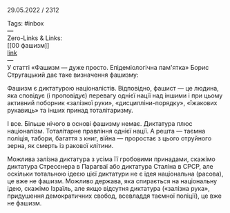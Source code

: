 29.05.2022 / 2312

Tags: #inbox  
—  
Zero-Links & Links:  
[[00 фашизм]]  
[link](https://izbrannoe.com/news/mysli/boris-strugatskiy-fashizm-eto-ochen-prosto-epidemiologicheskaya-pamyatka/)  
—  
У статті «Фашизм — дуже просто. Епідеміологічна пам'ятка» Борис Стругацький дає таке визначення фашизму:

 Фашизм є диктатурою націоналістів. Відповідно, фашист — це людина, яка сповідує (і проповідує) перевагу однієї нації над іншими і при цьому активний поборник «залізної руки», «дисципліни-порядку», «їжакових рукавиць» та інших принад тоталітаризму.

 І все. Більше нічого в основі фашизму немає. Диктатура плюс націоналізм. Тоталітарне правління однієї нації. А решта — таємна поліція, табори, багаття з книг, війна — проростає з цього отруйного зерна, як смерть із ракової клітини.

 Можлива залізна диктатура з усіма її гробовими принадами, скажімо диктатура Стресснера в Парагваї або диктатура Сталіна в СРСР, але оскільки тотальною ідеєю цієї диктатури не є ідея національна (расова), це вже не фашизм. Можливо держава, яка спирається на національну ідею, скажімо Ізраїль, але якщо відсутня диктатура («залізна рука», придушення демократичних свобод, всевладдя таємної поліції), це вже не фашизм.


